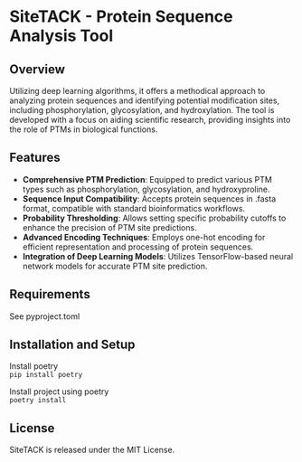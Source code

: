 # SiteTACK - Protein Sequence Analysis Tool

## Overview  
 Utilizing deep learning algorithms, it offers a methodical approach to analyzing protein sequences and identifying potential modification sites, including phosphorylation, glycosylation, and hydroxylation. The tool is developed with a focus on aiding scientific research, providing insights into the role of PTMs in biological functions.

## Features  
- **Comprehensive PTM Prediction**: Equipped to predict various PTM types such as phosphorylation, glycosylation, and hydroxyproline.
- **Sequence Input Compatibility**: Accepts protein sequences in .fasta format, compatible with standard bioinformatics workflows.
- **Probability Thresholding**: Allows setting specific probability cutoffs to enhance the precision of PTM site predictions.
- **Advanced Encoding Techniques**: Employs one-hot encoding for efficient representation and processing of protein sequences.
- **Integration of Deep Learning Models**: Utilizes TensorFlow-based neural network models for accurate PTM site prediction. 


## Requirements 
See pyproject.toml

## Installation and Setup
Install poetry  
```pip install poetry```

Install project using poetry  
```poetry install```

## License  
SiteTACK is released under the MIT License.